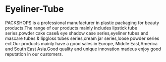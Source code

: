 # Eyeliner-Tube
PACKSHOPS is a professional manufacturer in plastic packaging for beauty products.The range of our products mainly includes lipstick tube series,powder cake case&amp; eye shadow case series,eyeliner tubes and mascare tubes &amp; lipgloss tubes series,cream jar series,loose powder series ect.Our products mainly have a good sales in Europe, Middle East,America and South East Asia.Good quality and unique innovation madeus enjoy good reputation in our customers.
